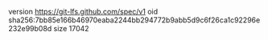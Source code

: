 version https://git-lfs.github.com/spec/v1
oid sha256:7bb85e166b46970eaba2244bb294772b9abb5d9c6f26ca1c92296e232e99b08d
size 17042
